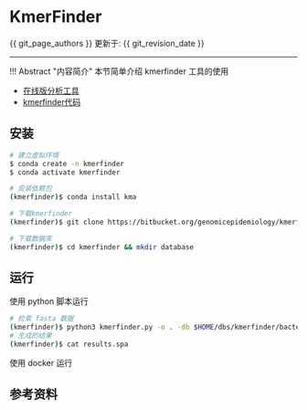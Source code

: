 # KmerFinder

{{ git_page_authors }} 更新于: {{ git_revision_date }}

---

!!! Abstract "内容简介"
    本节简单介绍 kmerfinder 工具的使用

- [在线版分析工具](https://cge.cbs.dtu.dk/services/KmerFinder/)
- [kmerfinder代码](https://bitbucket.org/genomicepidemiology/kmerfinder)

## 安装

```bash
# 建立虚拟环境
$ conda create -n kmerfinder
$ conda activate kmerfinder

# 安装依赖包
(kmerfinder)$ conda install kma

# 下载kmerfinder
(kmerfinder)$ git clone https://bitbucket.org/genomicepidemiology/kmerfinder.git

# 下载数据库
(kmerfinder)$ cd kmerfinder && mkdir database

```

## 运行

使用 python 脚本运行

```bash
# 检索 fasta 数据
(kmerfinder)$ python3 kmerfinder.py -o . -db $HOME/dbs/kmerfinder/bacteria.ATG -i genome.fna
# 生成的结果
(kmerfinder)$ cat results.spa
```

使用 docker 运行

## 参考资料
